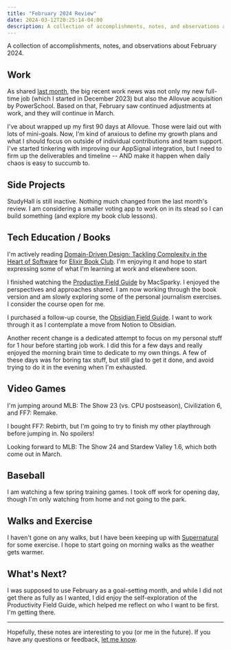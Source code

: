 ```yaml
---
title: "February 2024 Review"
date: 2024-03-12T20:25:14-04:00
description: A collection of accomplishments, notes, and observations about February 2024.
---
```


A collection of accomplishments, notes, and observations about February 2024.

## Work

As shared [last month][1], the big recent work news was not only my new full-time job (which I started in December 2023) but also the Allovue acquisition by PowerSchool. Based on that, February saw continued adjustments at work, and they will continue in March.

I've about wrapped up my first 90 days at Allovue. Those were laid out with lots of mini-goals. Now, I'm kind of anxious to define my growth plans and what I should focus on outside of individual contributions and team support. I've started tinkering with improving our AppSignal integration, but I need to firm up the deliverables and timeline -- AND make it happen when daily chaos is easy to succumb to.

[1]: https://mikezornek.com/posts/2024/2/january-2024-review/

## Side Projects

StudyHall is still inactive. Nothing much changed from the last month's review. I am considering a smaller voting app to work on in its stead so I can build something (and explore my book club lessons). 

## Tech Education / Books

I'm actively reading [Domain-Driven Design: Tackling Complexity in the Heart of Software](https://www.goodreads.com/book/show/179133.Domain_Driven_Design) for [Elixir Book Club](https://elixirbookclub.github.io/website//). I'm enjoying it and hope to start expressing some of what I'm learning at work and elsewhere soon.

I finished watching the [Productive Field Guide](https://learn.macsparky.com/p/productivity-standard-24) by MacSparky. I enjoyed the perspectives and approaches shared. I am now working through the book version and am slowly exploring some of the personal journalism exercises. I consider the course open for me.

I purchased a follow-up course, the [Obsidian Field Guide](https://learn.macsparky.com/p/obsidianfg-plus). I want to work through it as I contemplate a move from Notion to Obsidian. 

Another recent change is a dedicated attempt to focus on my personal stuff for 1 hour before starting job work. I did this for a few days and really enjoyed the morning brain time to dedicate to my own things. A few of these days was for boring tax stuff, but still glad to get it done, and avoid trying to do it in the evening when I'm exhausted.

## Video Games

I'm jumping around MLB: The Show 23 (vs. CPU postseason), Civilization 6, and FF7: Remake. 

I bought FF7: Rebirth, but I'm going to try to finish my other playthrough before jumping in. No spoilers!

Looking forward to MLB: The Show 24 and Stardew Valley 1.6, which both come out in March.

## Baseball

I am watching a few spring training games. I took off work for opening day, though I'm only watching from home and not going to the park.

## Walks and Exercise

I haven't gone on any walks, but I have been keeping up with [Supernatural](https://www.youtube.com/watch?v=aggd3Qmt2So) for some exercise. I hope to start going on morning walks as the weather gets warmer.

## What's Next?

I was supposed to use February as a goal-setting month, and while I did not get there as fully as I wanted, I did enjoy the self-exploration of the Productivity Field Guide, which helped me reflect on who I want to be first. I'm getting there.

***

Hopefully, these notes are interesting to you (or me in the future). If you have any questions or feedback, [let me know](/contact).
